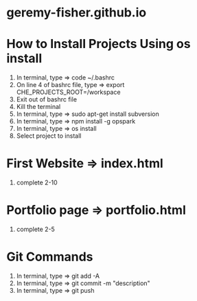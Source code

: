 # geremy-fisher.github.io

# How to Install Projects Using os install
1) In terminal, type => code ~/.bashrc
2) On line 4 of bashrc file, type => export CHE_PROJECTS_ROOT=/workspace
3) Exit out of bashrc file
4) Kill the terminal
5) In terminal, type => sudo apt-get install subversion
6) In terminal, type => npm install -g opspark
7) In terminal, type => os install
8) Select project to install

# First Website => index.html
1) complete 2-10

# Portfolio page => portfolio.html
1) complete 2-5

# Git Commands
1) In terminal, type => git add -A
2) In terminal, type => git commit -m "description"
3) In terminal, type => git push